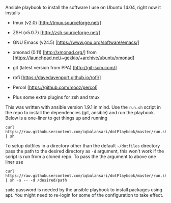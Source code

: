 Ansible playbook to install the software I use on Ubuntu 14.04, right now it installs

- tmux (v2.0) [http://tmux.sourceforge.net/]

- ZSH (v5.0.7) [http://zsh.sourceforge.net/]

- GNU Emacs (v24.5) [https://www.gnu.org/software/emacs/]

- xmonad (0.11) [http://xmonad.org/] from [https://launchpad.net/~gekkio/+archive/ubuntu/xmonad]

- git (latest version from PPA) [http://git-scm.com/]

- rofi [https://davedavenport.github.io/rofi/]

- Percol [https://github.com/mooz/percol]

- Plus some extra plugins for zsh and tmux

This was written with ansible version 1.9.1 in mind. Use the `run.sh` script in the repo
to install the dependencies (git, ansible) and run the playbook. Below is a one-liner to
get things up and running

```
curl https://raw.githubusercontent.com/iqbalansari/dotPlaybook/master/run.sh | sh
```

To setup dotfiles in a directory other than the default `~/dotfiles` directory pass the path
to the desired directory as `-d` argument, this won't work if the script is run from a cloned repo.
To pass the the argument to above one liner use

```
curl https://raw.githubusercontent.com/iqbalansari/dotPlaybook/master/run.sh | sh -s -- -d /desired/path
```

`sudo` password is needed by the ansible playbook to install packages using apt. You might
need to re-login for some of the configuration to take effect.
